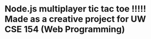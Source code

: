 #  Node.js multiplayer tic tac toe !!!!! Made as a creative project for UW CSE 154 (Web Programming)
